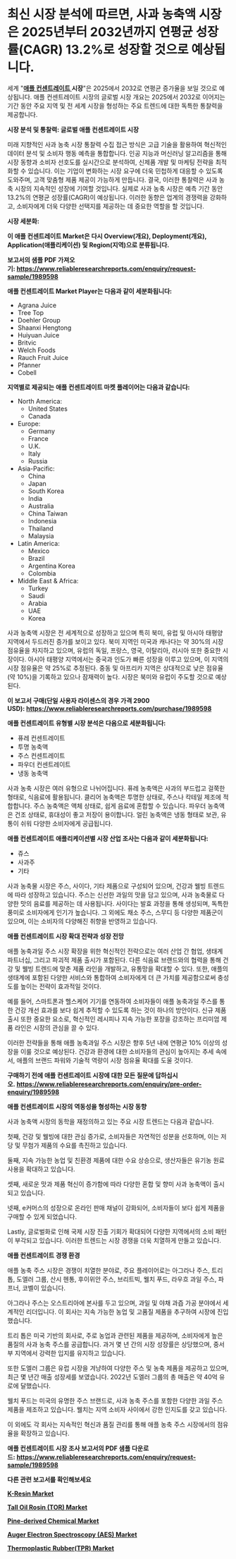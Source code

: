 <p><h1>최신 시장 분석에 따르면, 사과 농축액 시장은 2025년부터 2032년까지 연평균 성장률(CAGR) 13.2%로 성장할 것으로 예상됩니다.</h1></p><p>세계 "<strong><a href="https://www.reliableresearchreports.com/apple-concentrate-r1989598?utm_campaign=105&utm_medium=8&utm_source=Github&utm_content=ia&utm_term=29032025&utm_id=apple-concentrate">애플 컨센트레이트&nbsp;</a></strong><strong>시장</strong>"은 2025에서 2032로 연평균 증가율을 보일 것으로 예상됩니다. 애플 컨센트레이트 시장의 글로벌 시장 개요는 2025에서 2032로 이어지는 기간 동안 주요 지역 및 전 세계 시장을 형성하는 주요 트렌드에 대한 독특한 통찰력을 제공합니다.</p>
<p><strong>시장 분석 및 통찰력: 글로벌 애플 컨센트레이트 시장</strong></p>
<p><p>미래 지향적인 사과 농축 시장 통찰력 수집 접근 방식은 고급 기술을 활용하여 혁신적인 데이터 분석 및 소비자 행동 예측을 통합합니다. 인공 지능과 머신러닝 알고리즘을 통해 시장 동향과 소비자 선호도를 실시간으로 분석하여, 신제품 개발 및 마케팅 전략을 최적화할 수 있습니다. 이는 기업이 변화하는 시장 요구에 더욱 민첩하게 대응할 수 있도록 도와주며, 고객 맞춤형 제품 제공이 가능하게 만듭니다. 결국, 이러한 통찰력은 사과 농축 시장의 지속적인 성장에 기여할 것입니다. 실제로 사과 농축 시장은 예측 기간 동안 13.2%의 연평균 성장률(CAGR)이 예상됩니다. 이러한 동향은 업계의 경쟁력을 강화하고, 소비자에게 더욱 다양한 선택지를 제공하는 데 중요한 역할을 할 것입니다.</p><a href="%7CAUTHORITHY_DOMAIN_URL%7C?utm_campaign=105&utm_medium=8&utm_source=Github&utm_content=ia&utm_term=29032025&utm_id=apple-concentrate"></a></p>
<p><strong>시장 세분화:</strong></p>
<p><strong>이 애플 컨센트레이트 Market은 다시 Overview(개요), Deployment(개요), Application(애플리케이션) 및 Region(지역)으로 분류됩니다.</strong></p>
<p><strong>보고서의 샘플 PDF 가져오기:&nbsp;<a href="https://www.reliableresearchreports.com/enquiry/request-sample/1989598?utm_campaign=105&utm_medium=8&utm_source=Github&utm_content=ia&utm_term=29032025&utm_id=apple-concentrate">https://www.reliableresearchreports.com/enquiry/request-sample/1989598</a></strong><strong></strong></p>
<p><strong>애플 컨센트레이트 Market Player는 다음과 같이 세분화됩니다:</strong></p>
<p><ul><li>Agrana Juice</li><li>Tree Top</li><li>Doehler Group</li><li>Shaanxi Hengtong</li><li>Huiyuan Juice</li><li>Britvic</li><li>Welch Foods</li><li>Rauch Fruit Juice</li><li>Pfanner</li><li>Cobell</li></ul></p>
<p><strong>지역별로 제공되는 애플 컨센트레이트 마켓 플레이어는 다음과 같습니다:</strong></p>
<p><ul>
    <li>
        North America:
        <ul>
            <li>United States</li>
            <li>Canada</li>
        </ul>
    </li>
    <li>
        Europe:
        <ul>
            <li>Germany</li>
            <li>France</li>
            <li>U.K.</li>
            <li>Italy</li>
            <li>Russia</li>
        </ul>
    </li>
    <li>
        Asia-Pacific:
        <ul>
            <li>China</li>
            <li>Japan</li>
            <li>South Korea</li>
            <li>India</li>
            <li>Australia</li>
            <li>China Taiwan</li>
            <li>Indonesia</li>
            <li>Thailand</li>
            <li>Malaysia</li>
        </ul>
    </li>
    <li>
        Latin America:
        <ul>
            <li>Mexico</li>
            <li>Brazil</li>
            <li>Argentina Korea</li>
            <li>Colombia</li>
        </ul>
    </li>
    <li>
        Middle East & Africa:
        <ul>
            <li>Turkey</li>
            <li>Saudi</li>
            <li>Arabia</li>
            <li>UAE</li>
            <li>Korea</li>
        </ul>
    </li>
    </ul></p>
<p><p>사과 농축액 시장은 전 세계적으로 성장하고 있으며 특히 북미, 유럽 및 아시아 태평양 지역에서 두드러진 증가를 보이고 있다. 북미 지역인 미국과 캐나다는 약 30%의 시장 점유율을 차지하고 있으며, 유럽의 독일, 프랑스, 영국, 이탈리아, 러시아 또한 중요한 시장이다. 아시아 태평양 지역에서는 중국과 인도가 빠른 성장을 이루고 있으며, 이 지역의 시장 점유율은 약 25%로 추정된다. 중동 및 아프리카 지역은 상대적으로 낮은 점유율(약 10%)을 기록하고 있으나 잠재력이 높다. 시장은 북미와 유럽이 주도할 것으로 예상된다.</p></p>
<p><strong>이 보고서 구매(단일 사용자 라이센스의 경우 가격 2900 USD):&nbsp;<a href="https://www.reliableresearchreports.com/purchase/1989598?utm_campaign=105&utm_medium=8&utm_source=Github&utm_content=ia&utm_term=29032025&utm_id=apple-concentrate">https://www.reliableresearchreports.com/purchase/1989598</a></strong></p>
<p><strong>애플 컨센트레이트 유형별 시장 분석은 다음으로 세분화됩니다:</strong></p>
<p><ul><li>퓨레 컨센트레이트</li><li>투명 농축액</li><li>주스 컨센트레이트</li><li>파우더 컨센트레이트</li><li>냉동 농축액</li></ul></p>
<p><p>사과 농축 시장은 여러 유형으로 나뉘어집니다. 퓨레 농축액은 사과의 부드럽고 걸쭉한 형태로, 식음료에 활용됩니다. 클리어 농축액은 투명한 상태로, 주스나 칵테일 제조에 적합합니다. 주스 농축액은 액체 상태로, 쉽게 음료에 혼합할 수 있습니다. 파우더 농축액은 건조 상태로, 휴대성이 좋고 저장이 용이합니다. 얼린 농축액은 냉동 형태로 보관, 유통이 쉬워 다양한 소비자에게 공급됩니다.</p></p>
<p><strong>애플 컨센트레이트 애플리케이션별 시장 산업 조사는 다음과 같이 세분화됩니다:</strong></p>
<p><ul><li>쥬스</li><li>사과주</li><li>기타</li></ul></p>
<p><p>사과 농축물 시장은 주스, 사이다, 기타 제품으로 구성되어 있으며, 건강과 웰빙 트렌드에 따라 성장하고 있습니다. 주스는 신선한 과일의 맛을 담고 있으며, 사과 농축물로 다양한 맛의 음료를 제공하는 데 사용됩니다. 사이다는 발효 과정을 통해 생성되며, 독특한 풍미로 소비자에게 인기가 높습니다. 그 외에도 채소 주스, 스무디 등 다양한 제품군이 있으며, 이는 소비자의 다양해진 취향을 반영하고 있습니다.</p></p>
<p><strong>애플 컨센트레이트 시장 확대 전략과 성장 전망</strong></p>
<p><p>애플 농축과일 주스 시장 확장을 위한 혁신적인 전략으로는 여러 산업 간 협업, 생태계 파트너십, 그리고 파괴적 제품 출시가 포함된다. 다른 식음료 브랜드와의 협력을 통해 건강 및 웰빙 트렌드에 맞춘 제품 라인을 개발하고, 유통망을 확대할 수 있다. 또한, 애플의 생태계에 포함된 다양한 서비스와 통합하여 소비자에게 더 큰 가치를 제공함으로써 충성도를 높이는 전략이 효과적일 것이다.</p><p>예를 들어, 스마트폰과 헬스케어 기기를 연동하여 소비자들이 애플 농축과일 주스를 통한 건강 개선 효과를 보다 쉽게 추적할 수 있도록 하는 것이 하나의 방안이다. 신규 제품 출시 또한 중요한 요소로, 혁신적인 레시피나 지속 가능한 포장을 강조하는 프리미엄 제품 라인은 시장의 관심을 끌 수 있다.</p><p>이러한 전략들을 통해 애플 농축과일 주스 시장은 향후 5년 내에 연평균 10% 이상의 성장을 이룰 것으로 예상된다. 건강과 환경에 대한 소비자들의 관심이 높아지는 추세 속에서, 애플의 브랜드 파워와 기술적 역량이 시장 점유율 확대를 도울 것이다.</p></p>
<p><strong>구매하기 전에 애플 컨센트레이트 시장에 대한 모든 질문에 답하십시오.&nbsp;<a href="https://www.reliableresearchreports.com/enquiry/pre-order-enquiry/1989598?utm_campaign=105&utm_medium=8&utm_source=Github&utm_content=ia&utm_term=29032025&utm_id=apple-concentrate">https://www.reliableresearchreports.com/enquiry/pre-order-enquiry/1989598</a></strong><strong></strong></p>
<p><strong>애플 컨센트레이트 시장의 역동성을 형성하는 시장 동향</strong></p>
<p><p>사과 농축액 시장의 동학을 재정의하고 있는 주요 시장 트렌드는 다음과 같습니다. </p><p>첫째, 건강 및 웰빙에 대한 관심 증가로, 소비자들은 자연적인 성분을 선호하며, 이는 저당 및 무첨가 제품의 수요를 촉진하고 있습니다. </p><p>둘째, 지속 가능한 농업 및 친환경 제품에 대한 수요 상승으로, 생산자들은 유기농 원료 사용을 확대하고 있습니다. </p><p>셋째, 새로운 맛과 제품 혁신이 증가함에 따라 다양한 혼합 및 향미 사과 농축액이 출시되고 있습니다. </p><p>넷째, e커머스의 성장으로 온라인 판매 채널이 강화되어, 소비자들이 보다 쉽게 제품을 구매할 수 있게 되었습니다. </p><p>Lastly, 글로벌화로 인해 국제 시장 진출 기회가 확대되어 다양한 지역에서의 소비 패턴이 부각되고 있습니다. 이러한 트렌드는 시장 경쟁을 더욱 치열하게 만들고 있습니다.</p></p>
<p><strong>애플 컨센트레이트 경쟁 환경</strong></p>
<p><p>애플 농축 주스 시장은 경쟁이 치열한 분야로, 주요 플레이어로는 아그라나 주스, 트리 톱, 도엘러 그룹, 산시 헨통, 후이위안 주스, 브리트빅, 웰치 푸드, 라우흐 과일 주스, 파프너, 코벨이 있습니다. </p><p>아그라나 주스는 오스트리아에 본사를 두고 있으며, 과일 및 야채 과즙 가공 분야에서 세계적인 리더입니다. 이 회사는 지속 가능한 농업 및 고품질 제품을 추구하여 시장에 진입했습니다. </p><p>트리 톱은 미국 기반의 회사로, 주로 농업과 관련된 제품을 제공하며, 소비자에게 높은 품질의 사과 농축 주스를 공급합니다. 과거 몇 년 간의 시장 성장률은 상당했으며, 중서부 지역에서 강력한 입지를 유지하고 있습니다. </p><p>또한 도엘러 그룹은 유럽 시장을 겨냥하여 다양한 주스 및 농축 제품을 제공하고 있으며, 최근 몇 년간 매출 성장세를 보였습니다. 2022년 도엘러 그룹의 총 매출은 약 40억 유로에 달했습니다. </p><p>웰치 푸드는 미국의 유명한 주스 브랜드로, 사과 농축 주스를 포함한 다양한 과일 주스 제품을 제조하고 있습니다. 웰치는 지역 소비자 사이에서 강한 인지도를 갖고 있습니다. </p><p>이 외에도 각 회사는 지속적인 혁신과 품질 관리를 통해 애플 농축 주스 시장에서의 점유율을 확장하고 있습니다.</p></p>
<p><strong>애플 컨센트레이트 시장 조사 보고서의 PDF 샘플 다운로드:&nbsp;<a href="https://www.reliableresearchreports.com/enquiry/request-sample/1989598?utm_campaign=105&utm_medium=8&utm_source=Github&utm_content=ia&utm_term=29032025&utm_id=apple-concentrate">https://www.reliableresearchreports.com/enquiry/request-sample/1989598</a></strong></p>
<p><strong></strong></p>
<p><strong></strong></p>
<p><strong></strong></p>
<p><strong></strong></p>
<p><strong>다른 관련 보고서를 확인해보세요</strong></p>
<p><strong><p><a href="https://github.com/drielvinki/Market-Research-Report-List-1/blob/main/k-resin-market.md?utm_campaign=105&utm_medium=8&utm_source=Github&utm_content=ia&utm_term=29032025&utm_id=apple-concentrate">K-Resin Market</a></p><p><a href="https://github.com/latzerelfigo48/Market-Research-Report-List-1/blob/main/tall-oil-rosin-tor-market.md?utm_campaign=105&utm_medium=8&utm_source=Github&utm_content=ia&utm_term=29032025&utm_id=apple-concentrate">Tall Oil Rosin (TOR) Market</a></p><p><a href="https://github.com/moratronak3q/Market-Research-Report-List-1/blob/main/pine-derived-chemical-market.md?utm_campaign=105&utm_medium=8&utm_source=Github&utm_content=ia&utm_term=29032025&utm_id=apple-concentrate">Pine-derived Chemical Market</a></p><p><a href="https://github.com/decockogbaro25/Market-Research-Report-List-1/blob/main/auger-electron-spectroscopy-aes-market.md?utm_campaign=105&utm_medium=8&utm_source=Github&utm_content=ia&utm_term=29032025&utm_id=apple-concentrate">Auger Electron Spectroscopy (AES) Market</a></p><p><a href="https://github.com/ghaligopezf5/Market-Research-Report-List-1/blob/main/thermoplastic-rubbertpr-market.md?utm_campaign=105&utm_medium=8&utm_source=Github&utm_content=ia&utm_term=29032025&utm_id=apple-concentrate">Thermoplastic Rubber(TPR) Market</a></p></strong></p>